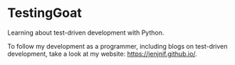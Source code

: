 # TestingGoat
Learning about test-driven development with Python.

To follow my development as a programmer, including blogs on test-driven development, take a look at my website: https://jenjnif.github.io/.
